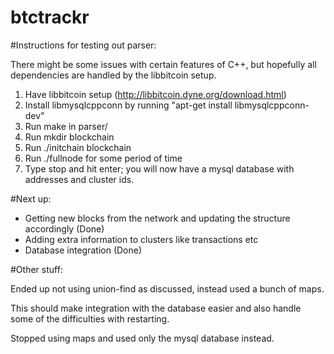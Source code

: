 btctrackr
=========
#Instructions for testing out parser:

There might be some issues with certain features of C++, but hopefully all
dependencies are handled by the libbitcoin setup.

1. Have libbitcoin setup (http://libbitcoin.dyne.org/download.html)
2. Install libmysqlcppconn by running "apt-get install libmysqlcppconn-dev"
3. Run make in parser/
4. Run mkdir blockchain
5. Run ./initchain blockchain
6. Run ./fullnode for some period of time
7. Type stop and hit enter; you will now have a mysql database with addresses and cluster ids.

#Next up:
* Getting new blocks from the network and updating the structure accordingly (Done)
* Adding extra information to clusters like transactions etc
* Database integration (Done)

#Other stuff:

Ended up not using union-find as discussed, instead used a bunch of maps.

This should make integration with the database easier and also handle
some of the difficulties with restarting.

Stopped using maps and used only the mysql database instead.
